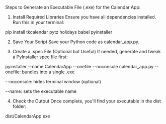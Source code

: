  Steps to Generate an Executable File (.exe) for the Calendar App:


1. Install Required Libraries
Ensure you have all dependencies installed. Run this in your terminal:


pip install tkcalendar pytz holidays babel pyinstaller


2. Save Your Script
Save your Python code as calendar_app.py.

3. Create a .spec File (Optional but Useful)
If needed, generate and tweak a PyInstaller spec file first:


pyinstaller --name CalendarApp --onefile --noconsole calendar_app.py
--onefile: bundles into a single .exe

--noconsole: hides terminal window (optional)

--name: sets the executable name


4. Check the Output
Once complete, you’ll find your executable in the dist folder:

dist/CalendarApp.exe